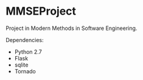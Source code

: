 # MMSEProject

Project in Modern Methods in Software Engineering.

Dependencies:
  - Python 2.7
  - Flask
  - sqlite
  - Tornado